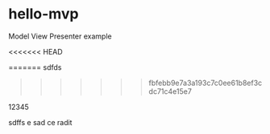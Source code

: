 hello-mvp
=========

Model View Presenter example

<<<<<<< HEAD

=======
sdfds
>>>>>>> fbfebb9e7a3a193c7c0ee61b8ef3cdc71c4e15e7


12345


sdffs
 e sad ce radit
